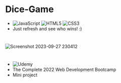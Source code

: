 # Dice-Game

- ![JavaScript](https://img.shields.io/badge/JavaScript-323330?style=for-the-badge&logo=javascript&logoColor=F7DF1E)
![HTML5](https://img.shields.io/badge/HTML5-E34F26?style=for-the-badge&logo=html5&logoColor=white)
![CSS3](https://img.shields.io/badge/CSS3-1572B6?style=for-the-badge&logo=css3&logoColor=white)
- Just refresh and see who wins! :)

#

![Screenshot 2023-09-27 230412](https://github.com/hoseinmrh/Dice-Game/assets/97128486/eb1f2d2e-cdbc-4b82-b918-8cf8343c3b98)


#

- ![Udemy](https://img.shields.io/badge/Udemy-A435F0?style=for-the-badge&logo=Udemy&logoColor=white)
- The Complete 2022 Web Development Bootcamp
- Mini project
